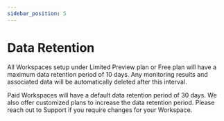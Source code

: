 ```yaml
---
sidebar_position: 5
---
```


# Data Retention

All Workspaces setup under Limited Preview plan or Free plan will have a maximum data retention period of 10 days. Any monitoring results and associated data will be automatically deleted after this interval.

Paid Workspaces will have a default data retention period of 30 days. We also offer customized plans to increase the data retention period. Please reach out to Support if you require changes for your Workspace.
